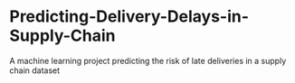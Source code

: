 # Predicting-Delivery-Delays-in-Supply-Chain
A machine learning project predicting the risk of late deliveries in a supply chain dataset
